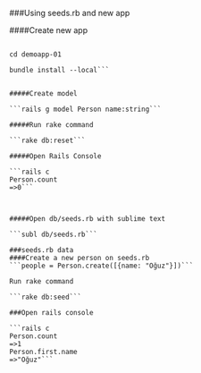 ###Using seeds.rb and new app 

####Create new app
```rails new demoapp-01 -B -T

cd demoapp-01

bundle install --local```


#####Create model 

```rails g model Person name:string```

#####Run rake command 

```rake db:reset```

#####Open Rails Console

```rails c
Person.count
=>0```



#####Open db/seeds.rb with sublime text

```subl db/seeds.rb```

###seeds.rb data 
####Create a new person on seeds.rb
```people = Person.create([{name: "Oğuz"}])```

Run rake command

```rake db:seed```

###Open rails console

```rails c
Person.count
=>1
Person.first.name
=>"Oğuz"```




